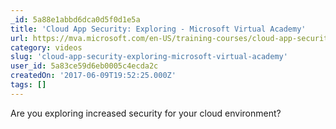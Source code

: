 ```yaml
---
_id: 5a88e1abbd6dca0d5f0d1e5a
title: 'Cloud App Security: Exploring - Microsoft Virtual Academy'
url: https://mva.microsoft.com/en-US/training-courses/cloud-app-security-exploring-17038?l=RFlJkDMdD_6906218965
category: videos
slug: 'cloud-app-security-exploring-microsoft-virtual-academy'
user_id: 5a83ce59d6eb0005c4ecda2c
createdOn: '2017-06-09T19:52:25.000Z'
tags: []
---
```


Are you exploring increased security for your cloud environment?
